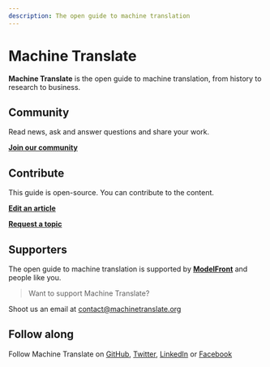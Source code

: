 ```yaml
---
description: The open guide to machine translation
---
```


# Machine Translate

**Machine Translate** is the open guide to machine translation, from history to research to business.

## Community

Read news, ask and answer questions and share your work.

[**Join our community**](https://form.typeform.com/c/ndac7OIs)


## Contribute

This guide is open-source. You can contribute to the content.

[**Edit an article**](/contributing/contributing.md#edit)

[**Request a topic**](/contributing/contributing.md#request)


## Supporters

The open guide to machine translation is supported by [**ModelFront**](https://modelfront.com) and people like you.

> Want to support Machine Translate?

Shoot us an email at [contact@machinetranslate.org](mailto:contact@machinetranslate.org)


## Follow along

Follow Machine Translate on [GitHub](https://github.com/machinetranslate), [Twitter](https://twitter.com/machtranslate), [LinkedIn](https://linkedin.com/company/machinetranslate) or [Facebook](https://facebook.com/machinetranslate)
